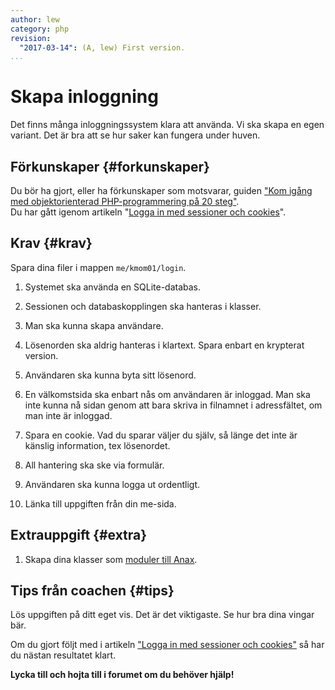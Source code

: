 ```yaml
---
author: lew
category: php
revision:
  "2017-03-14": (A, lew) First version.
...
```

Skapa inloggning
==================================

Det finns många inloggningssystem klara att använda. Vi ska skapa en egen variant. Det är bra att se hur saker kan fungera under huven.

<!--more-->


Förkunskaper {#forkunskaper}
-----------------------

Du bör ha gjort, eller ha förkunskaper som motsvarar, guiden ["Kom igång med objektorienterad PHP-programmering på 20 steg"](kunskap/kom-i-gang-med-oophp-pa-20-steg).  
Du har gått igenom artikeln "[Logga in med sessioner och cookies](kunskap/sessioner-cookies-login)".



Krav {#krav}
-----------------------

Spara dina filer i mappen `me/kmom01/login`.

1. Systemet ska använda en SQLite-databas.

1. Sessionen och databaskopplingen ska hanteras i klasser.

1. Man ska kunna skapa användare.

1. Lösenorden ska aldrig hanteras i klartext. Spara enbart en krypterat version.

1. Användaren ska kunna byta sitt lösenord.

1. En välkomstsida ska enbart nås om användaren är inloggad. Man ska inte kunna nå sidan genom att bara skriva in filnamnet i adressfältet, om man inte är inloggad.

1. Spara en cookie. Vad du sparar väljer du själv, så länge det inte är känslig information, tex lösenordet.

1. All hantering ska ske via formulär.

1. Användaren ska kunna logga ut ordentligt.

1. Länka till uppgiften från din me-sida. 

<!-- 5. Skapa dina klasser som [moduler till Anax](kunskap/anax-en-hallbar-struktur-for-dina-webbapplikationer#modul). -->


Extrauppgift {#extra}
-----------------------

1. Skapa dina klasser som [moduler till Anax](kunskap/anax-en-hallbar-struktur-for-dina-webbapplikationer#modul).



Tips från coachen {#tips}
-----------------------

Lös uppgiften på ditt eget vis. Det är det viktigaste. Se hur bra dina vingar bär.

Om du gjort följt med i artikeln ["Logga in med sessioner och cookies"](kunskap/sessioner-cookies-login) så har du nästan resultatet klart.

**Lycka till och hojta till i forumet om du behöver hjälp!**




